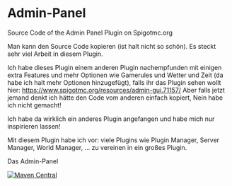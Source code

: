 # Admin-Panel
Source Code of the Admin Panel Plugin on Spigotmc.org


Man kann den Source Code kopieren (ist halt nicht so schön).
Es steckt sehr viel Arbeit in diesem Plugin.


Ich habe dieses Plugin einem anderen Plugin nachempfunden mit einigen extra Features und mehr Optionen wie Gamerules und Wetter und Zeit (da habe ich halt mehr Optionen hinzugefügt), falls ihr das Plugin sehen wollt hier: https://www.spigotmc.org/resources/admin-gui.71157/
Aber falls jetzt jemand denkt ich hätte den Code vom anderen einfach kopiert, Nein habe ich nicht gemacht!


Ich habe da wirklich ein anderes Plugin angefangen und habe mich nur inspirieren lassen!


Mit diesem Plugin habe ich vor: viele Plugins wie Plugin Manager, Server Manager, World Manager, ... zu vereinen in ein großes Plugin.

Das Admin-Panel


[![Maven Central](https://img.shields.io/maven-central/v/io.github.happybavarian07/Admin-Panel.svg?label=Maven%20Central)](https://search.maven.org/search?q=g:%22io.github.happybavarian07%22%20AND%20a:%22Admin-Panel%22)
